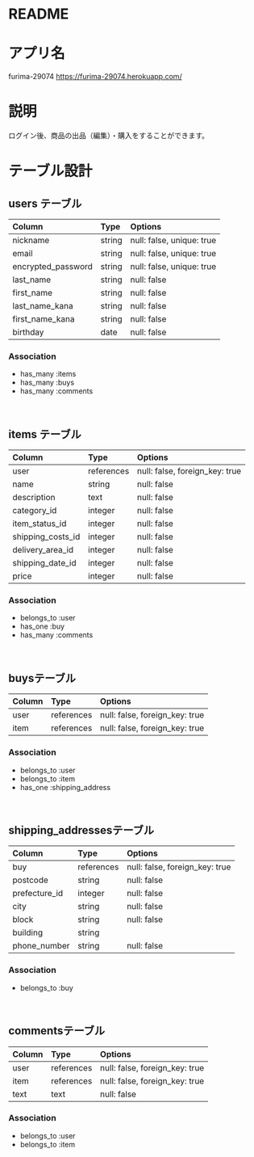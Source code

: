 # README

<!-- This README would normally document whatever steps are necessary to get the
application up and running.
Things you may want to cover:
* Ruby version
* System dependencies
* Configuration
* Database creation
* Database initialization
* How to run the test suite
* Services (job queues, cache servers, search engines, etc.)
* Deployment instructions
* ... -->


# アプリ名
furima-29074
https://furima-29074.herokuapp.com/

# 説明
ログイン後、商品の出品（編集）・購入をすることができます。

<!-- # 使い方 -->
<!-- Coming Soon -->

<!-- # ER図 -->


# テーブル設計

## users テーブル

| Column             | Type     | Options                   |
| :--------          | :-----   | :----------               |
| nickname           | string   | null: false, unique: true |
| email              | string   | null: false, unique: true |
| encrypted_password | string   | null: false, unique: true |
| last_name          | string   | null: false               |
| first_name         | string   | null: false               |
| last_name_kana     | string   | null: false               |
| first_name_kana    | string   | null: false               |
| birthday           | date     | null: false               |


### Association

- has_many :items
- has_many :buys
- has_many :comments

<br>

## items テーブル

| Column            | Type       | Options                        |
| :------           | :------    | :-----------                   |
| user              | references | null: false, foreign_key: true |
| name              | string     | null: false                    |
| description       | text       | null: false                    |
| category_id       | integer    | null: false                    |
| item_status_id    | integer    | null: false                    |
| shipping_costs_id | integer    | null: false                    |
| delivery_area_id  | integer    | null: false                    |
| shipping_date_id  | integer    | null: false                    |
| price             | integer    | null: false                    |

### Association

- belongs_to  :user
- has_one     :buy
- has_many    :comments

<br>

##  buysテーブル

| Column        | Type       | Options                        |
| :------       | :----------| :------------------------------|
| user          | references | null: false, foreign_key: true |
| item          | references | null: false, foreign_key: true |

### Association

- belongs_to :user
- belongs_to :item
- has_one    :shipping_address

<br>

## shipping_addressesテーブル

| Column        | Type       | Options                        |
| :-------      | :--------- | :------------------------------|
| buy           | references | null: false, foreign_key: true |
| postcode      | string     | null: false                    |
| prefecture_id | integer    | null: false                    |
| city          | string     | null: false                    |
| block         | string     | null: false                    |
| building      | string     |                                |
| phone_number  | string     | null: false                    |

### Association

- belongs_to :buy

<br>

## commentsテーブル

| Column  | Type       | Options                        |
| :-------| :----------| :------------------------------|
| user    | references | null: false, foreign_key: true |
| item    | references | null: false, foreign_key: true |
| text    | text       | null: false                    |

### Association

- belongs_to :user
- belongs_to :item

